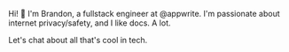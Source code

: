 Hi! :wave: I'm Brandon, a fullstack engineer at @appwrite. I'm passionate about internet privacy/safety, and I like docs. A lot.

Let's chat about all that's cool in tech.

